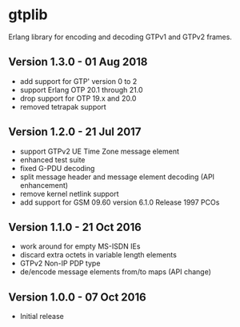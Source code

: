 gtplib
======

Erlang library for encoding and decoding GTPv1 and GTPv2 frames.

Version 1.3.0 - 01 Aug 2018
---------------------------

* add support for GTP' version 0 to 2
* support Erlang OTP 20.1 through 21.0
* drop support for OTP 19.x and 20.0
* removed tetrapak support

Version 1.2.0 - 21 Jul 2017
---------------------------

* support GTPv2 UE Time Zone message element
* enhanced test suite
* fixed G-PDU decoding
* split message header and message element decoding (API enhancement)
* remove kernel netlink support
* add support for GSM 09.60 version 6.1.0 Release 1997 PCOs

Version 1.1.0 - 21 Oct 2016
---------------------------

* work around for empty MS-ISDN IEs
* discard extra octets in variable length elements
* GTPv2 Non-IP PDP type
* de/encode message elements from/to maps (API change)

Version 1.0.0 - 07 Oct 2016
---------------------------

* Initial release
